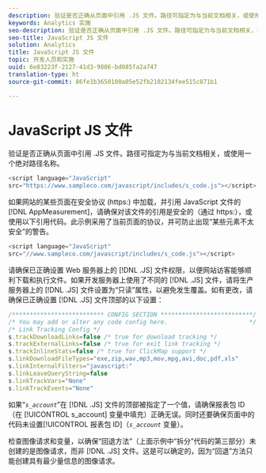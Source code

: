 ```yaml
---
description: 验证是否正确从页面中引用 .JS 文件。路径可指定为与当前文档相关，或使用一个绝对路径名称。
keywords: Analytics 实施
seo-description: 验证是否正确从页面中引用 .JS 文件。路径可指定为与当前文档相关，或使用一个绝对路径名称。
seo-title: JavaScript JS 文件
solution: Analytics
title: JavaScript JS 文件
topic: 开发人员和实施
uuid: 6e83223f-2127-41d3-9806-bd085fa2a747
translation-type: ht
source-git-commit: 86fe1b3650100a05e52fb2102134fee515c871b1

---
```



# JavaScript JS 文件

验证是否正确从页面中引用 .JS 文件。路径可指定为与当前文档相关，或使用一个绝对路径名称。

```js
<script language="JavaScript" 
src="https://www.sampleco.com/javascript/includes/s_code.js"></script>
```

如果网站的某些页面在安全协议 (https:) 中加载，并引用 JavaScript 文件的 [!DNL AppMeasurement]，请确保对该文件的引用是安全的（通过 https:），或使用以下引用代码。此示例采用了当前页面的协议，并可防止出现“某些元素不太安全”的警告。

```js
<script language="JavaScript" 
src="//www.sampleco.com/javascript/includes/s_code.js"></script>
```

请确保已正确设置 Web 服务器上的 [!DNL .JS] 文件权限，以便网站访客能够顺利下载和执行文件。如果开发服务器上使用了不同的 [!DNL .JS] 文件，请将生产服务器上的 [!DNL .JS] 文件设置为“只读”属性，以避免发生覆盖。如有更改，请确保已正确设置 [!DNL .JS] 文件顶部的以下设置：

```js
/************************** CONFIG SECTION **************************/
/* You may add or alter any code config here.                       */
/* Link Tracking Config */
s.trackDownloadLinks=false /* true for download tracking */
s.trackExternalLinks=false /* true for exit link tracking */
s.trackInlineStats=false /* true for ClickMap support */
s.linkDownloadFileTypes="exe,zip,wav,mp3,mov,mpg,avi,doc,pdf,xls"
s.linkInternalFilters="javascript:"
s.linkLeaveQueryString=false
s.linkTrackVars="None" 
s.linkTrackEvents="None"
```

如果“*`s_account`*”在 [!DNL .JS] 文件的顶部被指定了一个值，请确保报表包 ID（在 [!UICONTROL s_account] 变量中填充）正确无误。同时还要确保页面中的代码未设置[!UICONTROL 报表包 ID]（*`s_account`* 变量）。

检查图像请求和变量，以确保“回退方法”（上面示例中“拆分”代码的第三部分）未创建的是图像请求，而非 [!DNL .JS] 文件。这是可以确定的，因为“回退”方法只能创建具有最少量信息的图像请求。
